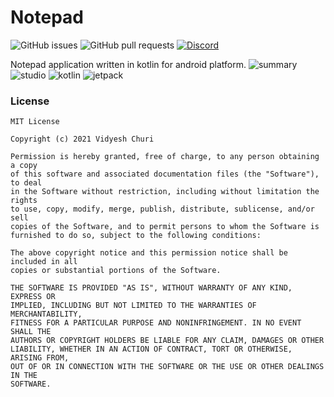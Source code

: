 # Notepad

![GitHub issues](https://img.shields.io/github/issues/vidyesh95/Notepad)
![GitHub pull requests](https://img.shields.io/github/issues-pr/vidyesh95/Notepad)
[![Discord](https://img.shields.io/discord/692995245574717440)](https://discord.gg/8cXRgzfXRz)

Notepad application written in kotlin for android platform.
![summary](https://user-images.githubusercontent.com/13806493/144009106-d9282ec5-ea7f-410f-a359-c1a31770be5c.png)
![studio](https://user-images.githubusercontent.com/13806493/144009104-96aa6802-2598-4250-aa21-22b01454763f.png)
![kotlin](https://user-images.githubusercontent.com/13806493/144009102-3606104f-3011-404c-90b9-9c182eb6c66b.png)
![jetpack](https://user-images.githubusercontent.com/13806493/144009099-df43e36d-b3a7-4e86-8ba1-bfa26e4849c3.png)

### License

    MIT License

    Copyright (c) 2021 Vidyesh Churi

    Permission is hereby granted, free of charge, to any person obtaining a copy
    of this software and associated documentation files (the "Software"), to deal
    in the Software without restriction, including without limitation the rights
    to use, copy, modify, merge, publish, distribute, sublicense, and/or sell
    copies of the Software, and to permit persons to whom the Software is
    furnished to do so, subject to the following conditions:

    The above copyright notice and this permission notice shall be included in all
    copies or substantial portions of the Software.

    THE SOFTWARE IS PROVIDED "AS IS", WITHOUT WARRANTY OF ANY KIND, EXPRESS OR
    IMPLIED, INCLUDING BUT NOT LIMITED TO THE WARRANTIES OF MERCHANTABILITY,
    FITNESS FOR A PARTICULAR PURPOSE AND NONINFRINGEMENT. IN NO EVENT SHALL THE
    AUTHORS OR COPYRIGHT HOLDERS BE LIABLE FOR ANY CLAIM, DAMAGES OR OTHER
    LIABILITY, WHETHER IN AN ACTION OF CONTRACT, TORT OR OTHERWISE, ARISING FROM,
    OUT OF OR IN CONNECTION WITH THE SOFTWARE OR THE USE OR OTHER DEALINGS IN THE
    SOFTWARE.
